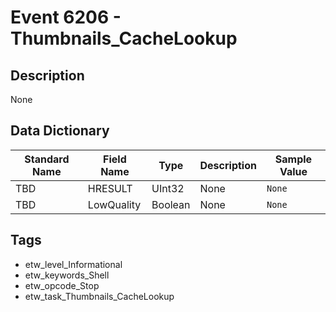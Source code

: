# Event 6206 - Thumbnails_CacheLookup

## Description
None

## Data Dictionary
|Standard Name|Field Name|Type|Description|Sample Value|
|---|---|---|---|---|
|TBD|HRESULT|UInt32|None|`None`|
|TBD|LowQuality|Boolean|None|`None`|

## Tags
* etw_level_Informational
* etw_keywords_Shell
* etw_opcode_Stop
* etw_task_Thumbnails_CacheLookup